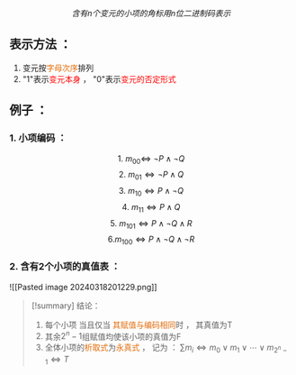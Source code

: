 $$含有n个变元的小项的角标用n位二进制码表示$$
## 表示方法 ：
1. 变元按<font color="#e36c09">字母次序</font>排列
2. "1"表示<font color="#ff0000">变元本身</font> ， "0"表示<font color="#ff0000">变元的否定形式</font>
## 例子 ：
### 1. 小项编码 ：
$$1. \ m_{00} \Leftrightarrow \ \neg P \wedge \neg Q$$
$$ 2. \ m_{01} \Leftrightarrow \neg P \wedge Q$$
$$ 3. \ m_{10} \Leftrightarrow P \wedge \neg Q$$
$$4. \ m_{11}\Leftrightarrow P \wedge Q$$
$$ 5. \ m_{101} \Leftrightarrow P \wedge \neg Q \wedge R$$
$$6. m_{100} \Leftrightarrow P \wedge \neg Q \wedge \neg R$$
### 2. 含有2个小项的真值表 ：
![[Pasted image 20240318201229.png]]

> [!summary] 结论：
> 1.  每个小项 当且仅当 <font color="#e36c09">其赋值与编码相同</font>时 ， 其真值为T
> 2.  其余$2^{n}-1$组赋值均使该小项的真值为F
> 3.  全体小项的<font color="#e36c09">析取式</font>为<font color="#e36c09">永真式</font> ， 记为 ： $\sum m_{i} \Leftrightarrow m_{0} \vee m_{1} \vee \cdots \vee m_{2^{n}-1} \Leftrightarrow T$
